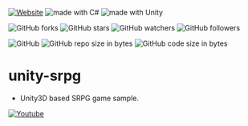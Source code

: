 [![Website](https://img.shields.io/website-up-down-green-red/http/shields.io.svg?label=elky-essay)](https://elky84.github.io)
<img src="https://img.shields.io/badge/made%20with-C%23-red.svg" alt="made with C#">
<img src="https://img.shields.io/badge/made%20with-Unity-orange.svg" alt="made with Unity">

![GitHub forks](https://img.shields.io/github/forks/elky84/unity-srpg.svg?style=social&label=Fork)
![GitHub stars](https://img.shields.io/github/stars/elky84/unity-srpg.svg?style=social&label=Stars)
![GitHub watchers](https://img.shields.io/github/watchers/elky84/unity-srpg.svg?style=social&label=Watch)
![GitHub followers](https://img.shields.io/github/followers/elky84.svg?style=social&label=Follow)

![GitHub](https://img.shields.io/github/license/mashape/apistatus.svg)
![GitHub repo size in bytes](https://img.shields.io/github/repo-size/elky84/unity-srpg.svg)
![GitHub code size in bytes](https://img.shields.io/github/languages/code-size/elky84/unity-srpg.svg)

# unity-srpg

* Unity3D based SRPG game sample.

[![Youtube](https://img.youtube.com/vi/0nBnkJW-8mE/0.jpg)](https://www.youtube.com/watch?v=0nBnkJW-8mE)